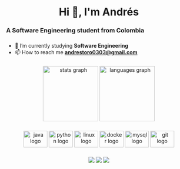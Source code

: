 <h1 align="center">Hi 👋, I'm Andrés</h1>

###

<h3 align="left">A Software Engineering student from Colombia</h3>

###

- 🔭 I’m currently studying **Software Engineering**
- 📫 How to reach me **andrestoro0303@gmail.com**

###

<div align="center">
  <img src="https://github-readme-stats.vercel.app/api?hide_title=false&hide_rank=false&show_icons=true&include_all_commits=true&count_private=true&disable_animations=false&theme=dracula&locale=en&hide_border=false&username=AFTR05" height="150" alt="stats graph"  />
  <img src="https://github-readme-stats.vercel.app/api/top-langs?locale=en&hide_title=false&layout=compact&card_width=320&langs_count=5&theme=dracula&hide_border=false&username=AFTR05" height="150" alt="languages graph"  />
</div>

###

<div align="center">
  <img src="https://cdn.jsdelivr.net/gh/devicons/devicon/icons/java/java-original.svg" height="45" width="65" alt="java logo"  />
  <img src="https://cdn.jsdelivr.net/gh/devicons/devicon/icons/python/python-original.svg" height="45" width="65" alt="python logo"  />
  <img src="https://cdn.jsdelivr.net/gh/devicons/devicon/icons/linux/linux-original.svg" height="45" width="65" alt="linux logo"  />
  <img src="https://cdn.jsdelivr.net/gh/devicons/devicon/icons/docker/docker-original-wordmark.svg" height="45" width="65" alt="docker logo"  />
  <img src="https://cdn.jsdelivr.net/gh/devicons/devicon/icons/mysql/mysql-original-wordmark.svg" height="45" width="65" alt="mysql logo"  />
  <img src="https://cdn.jsdelivr.net/gh/devicons/devicon/icons/git/git-original.svg" height="45" width="65" alt="git logo"  />
</div>

###
</div>

###

<div align="center"> 
  <a href="https://www.instagram.com/andrestoro0303" target="_blank"><img src="https://img.shields.io/badge/-Instagram-%23E4405F?style=for-the-badge&logo=instagram&logoColor=white" target="_blank"></a>
  <a href = "mailto:andrestoro0303@gmail.com"><img src="https://img.shields.io/badge/-Gmail-%23333?style=for-the-badge&logo=gmail&logoColor=white" target="_blank"></a>
  <a href="" target="_blank"><img src="https://img.shields.io/badge/-LinkedIn-%230077B5?style=for-the-badge&logo=linkedin&logoColor=white" target="_blank"></a> 
  
</div>

###

<br clear="both">


